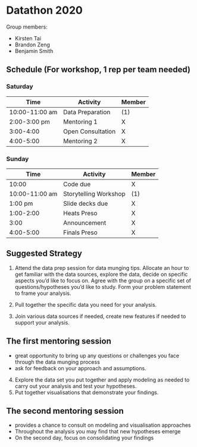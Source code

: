 # Datathon 2020
Group members:
- Kirsten Tai
- Brandon Zeng
- Benjamin Smith

## Schedule (For workshop, 1 rep per team needed)
### Saturday
| Time           | Activity                 | Member          |
|----------------|--------------------------|-----------------|
| 10:00-11:00 am | Data Preparation         | (1)
| 2:00-3:00 pm   | Mentoring 1              | X
| 3:00-4:00      | Open Consultation        | X
| 4:00-5:00      | Mentoring 2              | X

### Sunday
| Time           | Activity                 | Member          |
|----------------|--------------------------|-----------------|
| 10:00          | Code due                 | X
| 10:00-11:00 am | Storytelling Workshop    | (1)
| 1:00 pm        | Slide decks due          | X
| 1:00-2:00      | Heats Preso              | X
| 3:00           | Announcement             | X
| 4:00-5:00      | Finals Preso             | X

## Suggested Strategy
1. Attend the data prep session for data munging tips. Allocate an hour to get familiar with the data sources, explore the data, decide on
specific aspects you’d like to focus on. Agree with the group on a specific set of questions/hypotheses you’d like to study. Form your problem statement to frame your analysis.

2. Pull together the specific data you need for your analysis.
3. Join various data sources if needed, create new features if needed to support your analysis.

## The first mentoring session
- great opportunity to bring up any questions or challenges you face through the data munging process
- ask for feedback on your approach and assumptions.

4. Explore the data set you put together and apply modeling as needed to carry out your analysis and test your hypotheses.
5. Put together visualisations that demonstrate your findings.

## The second mentoring session
- provides a chance to consult on modeling and visualisation approaches
- Throughout the analysis you may find that new hypotheses emerge
- On the second day, focus on consolidating your findings


